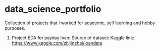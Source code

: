 # data_science_portfolio
Collection of projects that I worked for academic, self learning and hobby purposes.



1. Project EDA for payday loan: 
Source of dataset: Kaggle
link: https://www.kaggle.com/zhijinzhai/loandata
